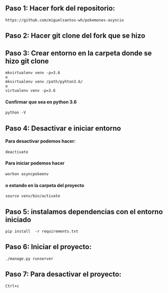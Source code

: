 ## Paso 1: Hacer fork del repositorio: 
    https://github.com/miguelsantos-wh/pokemones-asyncio
## Paso 2: Hacer git clone del fork que se hizo
## Paso 3: Crear entorno en la carpeta donde se hizo git clone
    mkvirtualenv venv -p=3.6
    o 
    mkvirtualenv venv /path/pyhton3.6/
    o 
    virtualenv venv -p=3.6
#### Confirmar que sea en python 3.6
    python -V
## Paso 4: Desactivar e iniciar entorno
#### Para desactivar podemos hacer:
    deactivate
#### Para iniciar podemos hacer
    workon asyncpokeenv
#### o estando en la carpeta del proyecto
    source venv/bin/activate
## Paso 5: instalamos dependencias con el entorno iniciado
    pip install  -r requirements.txt
## Paso 6: Iniciar el proyecto:
    ./manage.py runserver
## Paso 7: Para desactivar el proyecto:
    Ctrl+c
